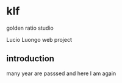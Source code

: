 # klf
golden ratio studio

Lucio Luongo web project

## introduction

many year are passsed and here I am again
